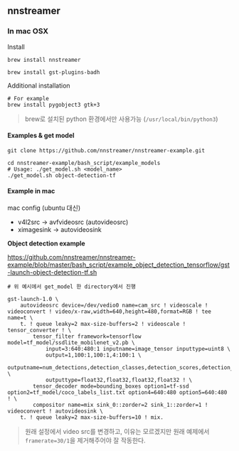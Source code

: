 ## nnstreamer

### In mac OSX

Install

```
brew install nnstreamer

brew install gst-plugins-badh
```

Additional installation

```
# For example
brew install pygobject3 gtk+3
```

> brew로 설치된 python 환경에서만 사용가능 (`/usr/local/bin/python3`)


#### Examples & get model

```
git clone https://github.com/nnstreamer/nnstreamer-example.git

cd nnstreamer-example/bash_script/example_models
# Usage: ./get_model.sh <model_name>
./get_model.sh object-detection-tf
```

#### Example in mac

mac config (ubuntu 대신)

- v4l2src -> avfvideosrc (autovideosrc)
- ximagesink -> autovideosink

**Object detection example**

https://github.com/nnstreamer/nnstreamer-example/blob/master/bash_script/example_object_detection_tensorflow/gst-launch-object-detection-tf.sh

```
# 위 예시에서 get_model 한 directory에서 진행

gst-launch-1.0 \
    autovideosrc device=/dev/vedio0 name=cam_src ! videoscale ! videoconvert ! video/x-raw,width=640,height=480,format=RGB ! tee name=t \
    t. ! queue leaky=2 max-size-buffers=2 ! videoscale ! tensor_converter ! \
        tensor_filter framework=tensorflow model=tf_model/ssdlite_mobilenet_v2.pb \
            input=3:640:480:1 inputname=image_tensor inputtype=uint8 \
            output=1,100:1,100:1,4:100:1 \
            outputname=num_detections,detection_classes,detection_scores,detection_boxes \
            outputtype=float32,float32,float32,float32 ! \
        tensor_decoder mode=bounding_boxes option1=tf-ssd option2=tf_model/coco_labels_list.txt option4=640:480 option5=640:480 ! \
        compositor name=mix sink_0::zorder=2 sink_1::zorder=1 ! videoconvert ! autovideosink \
    t. ! queue leaky=2 max-size-buffers=10 ! mix.
```


> 원래 설정에서 video src를 변경하고, 이유는 모르겠지만 원래 예제에서 `framerate=30/1`을 제거해주어야 잘 작동한다.
